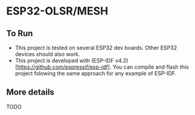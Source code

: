 # ESP32-OLSR/MESH

## To Run
- This project is tested on several ESP32 dev boards. Other ESP32 devices should also work.
- This project is developed with (ESP-IDF v4.2)[https://github.com/espressif/esp-idf]. You can compile and flash this project folowing the same approach for any example of ESP-IDF.

## More details
TODO
